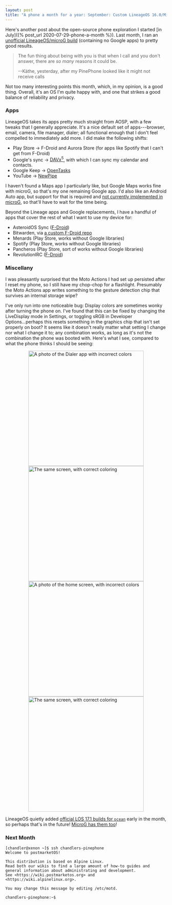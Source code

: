 ```yaml
---
layout: post
title: "A phone a month for a year: September: Custom LineageOS 16.0/MicroG"
---
```


Here's another post about the open-source phone exploration I started
[in July]({% post_url 2020-07-29-phone-a-month %}). Last month, I ran an
[unofficial LineageOS/microG build](https://forum.xda-developers.com/g7-power/development/unofficial-lineageos4microg-16-0-t4057273)
(containing no Google apps) to pretty good results. 

> The fun thing about being with you is that when I call and you don't answer,
> there are _so many_ reasons it could be.
>
> --Käthe, yesterday, after my PinePhone looked like it might not receive calls

Not too many interesting points this month, which, in my opinion, is a good
thing. Overall, it's an OS I'm quite happy with, and one that strikes a good
balance of reliability and privacy.

### Apps

LineageOS takes its apps pretty much straight from AOSP, with a few tweaks that
I generally appreciate. It's a nice default set of apps---browser, email,
camera, file manager, dialer; all functional enough that I don't feel compelled
to immediately add more. I did make the following shifts:
 * Play Store &rarr; F-Droid and Aurora Store (for apps like Spotify that I
   can't get from F-Droid)
 * Google's sync &rarr; [DAVx<sup>5</sup>](https://www.davx5.com/), with which I can sync
   my calendar and contacts.
 * Google Keep &rarr; [OpenTasks](https://opentasks.app/)
 * YouTube &rarr; [NewPipe](https://newpipe.schabi.org/)

I haven't found a Maps app I particularly like, but Google Maps works fine with
microG, so that's my one remaining Google app. I'd also like an Android Auto
app, but support for that is required and
[not currently implemented in microG](https://github.com/microg/android_packages_apps_GmsCore/issues/897),
so that'll have to wait for the time being.

Beyond the Lineage apps and Google replacements, I have a handful of apps that
cover the rest of what I want to use my device for:
 * AsteroidOS Sync ([F-Droid](https://f-droid.org/en/packages/org.asteroidos.sync/))
 * Bitwarden, via [a custom F-Droid repo](https://mobileapp.bitwarden.com/fdroid/)
 * Menards (Play Store, works without Google libraries)
 * Spotify (Play Store, works without Google libraries)
 * Pancheros (Play Store, sort of works without Google libraries)
 * RevolutionIRC ([F-Droid](https://f-droid.org/en/packages/io.mrarm.irc/))

### Miscellany

I was pleasantly surprised that the Moto Actions I had set up persisted after I
reset my phone, so I still have my chop-chop for a flashlight. Presumably the
Moto Actions app writes something to the gesture detection chip that survives
an internal storage wipe?

I've only run into one noticeable bug: Display colors are sometimes wonky after
turning the phone on. I've found that this can be fixed by changing the
LiveDisplay mode in Settings, or toggling sRGB in Developer Options...perhaps
this resets something in the graphics chip that isn't set properly on boot?
It seems like it doesn't really matter what setting I change nor what I change
it to; any combination works, as long as it's not the combination the phone was
booted with. Here's what I see, compared to what the phone thinks I should be
seeing:

<div style="display: flex; flex-wrap: wrap; justify-content: center;">
    <img alt="A photo of the Dialer app with incorrect colors" width="360" src="/images/phone/dialer-bad.jpg">
    <img alt="The same screen, with correct coloring" width="360" src="/images/phone/dialer-good.jpg">
</div>

<div style="display: flex; flex-wrap: wrap; justify-content: center;">
    <img alt="A photo of the home screen, with incorrect colors" width="360" src="/images/phone/home-bad.jpg">
    <img alt="The same screen, with correct coloring" width="360" src="/images/phone/home-good.jpg">
</div>

LineageOS quietly added
[official LOS 17.1 builds for `ocean`](https://download.lineageos.org/ocean)
early in the month, so perhaps that's in the future!
[MicroG has them too](https://download.lineage.microg.org/ocean/)!

### Next Month

```
[chandler@xenon ~]$ ssh chandlers-pinephone
Welcome to postmarketOS!

This distribution is based on Alpine Linux.
Read both our wikis to find a large amount of how-to guides and
general information about administrating and development.
See <https://wiki.postmarketos.org> and <https://wiki.alpinelinux.org>.

You may change this message by editing /etc/motd.

chandlers-pinephone:~$
```
